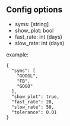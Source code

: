 ## Config options

* syms: [string]
* show_plot: bool
* fast_rate: int (days) 
* slow_rate: int (days)

example:
```
{
  "syms": [
    "GOOGL",
    "FB",
    "GOGO"
  ],
  "show_plot": true,
  "fast_rate": 20,
  "slow_rate": 50,
  "tolerance": 0.01
}
```
